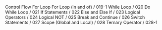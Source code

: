 Control Flow
For Loop 
For Loop (in and of) / 019-1
While Loop / 020
Do While Loop / 021
If Statements / 022
Else and Else If / 023
Logical Operators / 024
Logical NOT / 025
Break and Continue / 026
Switch Statements / 027
Scope (Global and Local) / 028
Ternary Operator / 028-1